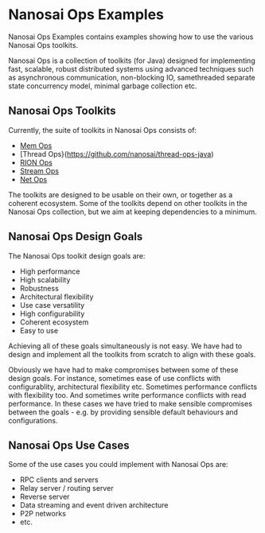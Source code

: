 # Nanosai Ops Examples
Nanosai Ops Examples contains examples showing how to use the various Nanosai Ops toolkits.

Nanosai Ops is a collection of toolkits (for Java) designed for implementing fast, scalable, robust distributed systems using
advanced techniques such as asynchronous communication, non-blocking IO, samethreaded separate state concurrency model,
minimal garbage collection etc.


## Nanosai Ops Toolkits
Currently, the suite of toolkits in Nanosai Ops consists of:

 - [Mem Ops](https://github.com/nanosai/mem-ops-java)
 - [Thread Ops}(https://github.com/nanosai/thread-ops-java)
 - [RION Ops](https://github.com/nanosai/rion-ops-java)
 - [Stream Ops](https://github.com/nanosai/stream-ops-java)
 - [Net Ops](https://github.com/nanosai/net-ops-java)

The toolkits are designed to be usable on their own, or together as a coherent ecosystem. Some of the toolkits
depend on other toolkits in the Nanosai Ops collection, but we aim at keeping dependencies
to a minimum.


## Nanosai Ops Design Goals
The Nanosai Ops toolkit design goals are:

 - High performance
 - High scalability
 - Robustness
 - Architectural flexibility
 - Use case versatility
 - High configurability
 - Coherent ecosystem
 - Easy to use

Achieving all of these goals simultaneously is not easy. We have had to design and implement all the toolkits
from scratch to align with these goals.

Obviously we have had to make compromises between some of these design goals. For instance, sometimes ease of use
conflicts with configurablity, architectural flexibility etc. Sometimes performance conflicts with flexibility too.
And sometimes write performance conflicts with read performance. In these cases we have tried to make sensible
compromises between the goals - e.g. by providing sensible default behaviours and configurations.


## Nanosai Ops Use Cases
Some of the use cases you could implement with Nanosai Ops are:

- RPC clients and servers
- Relay server / routing server
- Reverse server
- Data streaming and event driven architecture
- P2P networks
- etc.
